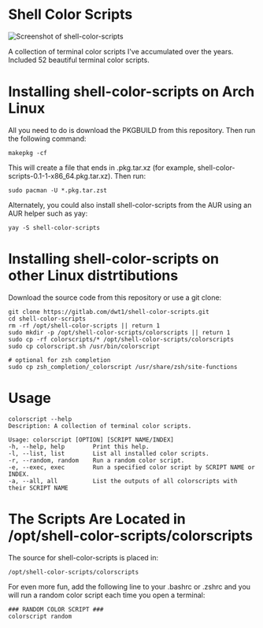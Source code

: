 # Shell Color Scripts

![Screenshot of shell-color-scripts](https://gitlab.com/dwt1/dotfiles/raw/master/.screenshots/dotfiles12.png)

A collection of terminal color scripts I've accumulated over the years.
Included 52 beautiful terminal color scripts.

# Installing shell-color-scripts on Arch Linux

All you need to do is download the PKGBUILD from this repository.  Then run the following command:

	makepkg -cf

This will create a file that ends in .pkg.tar.xz (for example, shell-color-scripts-0.1-1-x86_64.pkg.tar.xz).  Then run:

	sudo pacman -U *.pkg.tar.zst

Alternately, you could also install shell-color-scripts from the AUR using an AUR helper such as yay:

	yay -S shell-color-scripts

# Installing shell-color-scripts on other Linux distrtibutions

Download the source code from this repository or use a git clone:

	git clone https://gitlab.com/dwt1/shell-color-scripts.git
	cd shell-color-scripts
    rm -rf /opt/shell-color-scripts || return 1
    sudo mkdir -p /opt/shell-color-scripts/colorscripts || return 1
    sudo cp -rf colorscripts/* /opt/shell-color-scripts/colorscripts
    sudo cp colorscript.sh /usr/bin/colorscript

    # optional for zsh completion
    sudo cp zsh_completion/_colorscript /usr/share/zsh/site-functions

# Usage

    colorscript --help
    Description: A collection of terminal color scripts.

    Usage: colorscript [OPTION] [SCRIPT NAME/INDEX]
    -h, --help, help    	Print this help.
    -l, --list, list    	List all installed color scripts.
    -r, --random, random	Run a random color script.
    -e, --exec, exec    	Run a specified color script by SCRIPT NAME or INDEX.
    -a, --all, all      	List the outputs of all colorscripts with their SCRIPT NAME


# The Scripts Are Located in /opt/shell-color-scripts/colorscripts

The source for shell-color-scripts is placed in:

	/opt/shell-color-scripts/colorscripts

For even more fun, add the following line to your .bashrc or .zshrc and you will run a random color script each time you open a terminal:

	### RANDOM COLOR SCRIPT ###
	colorscript random
